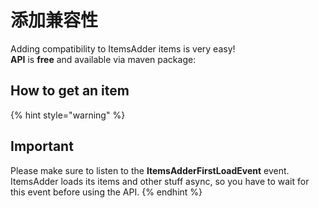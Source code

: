 # 添加兼容性

Adding compatibility to ItemsAdder items is very easy!  
**API** is **free** and available via maven package:

## How to get an item

{% hint style="warning" %}
## Important

Please make sure to listen to the **ItemsAdderFirstLoadEvent** event. ItemsAdder loads its items and other stuff async, so you have to wait for this event before using the API.
{% endhint %}

